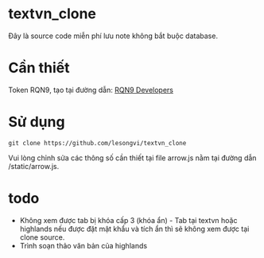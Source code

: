 # textvn_clone
Đây là source code miễn phí lưu note không bắt buộc database.
# Cần thiết
Token RQN9, tạo tại đường dẫn: [RQN9 Developers](https://rqn9.com/developers)
# Sử dụng
`git clone https://github.com/lesongvi/textvn_clone`

Vui lòng chỉnh sửa các thông số cần thiết tại file arrow.js nằm tại đường dẫn /static/arrow.js.
# todo
- Không xem được tab bị khóa cấp 3 (khóa ẩn) - Tab tại textvn hoặc highlands nếu được đặt mật khẩu và tích ẩn thì sẽ không xem được tại clone source.
- Trình soạn thảo văn bản của highlands
